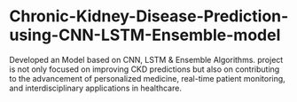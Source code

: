 # Chronic-Kidney-Disease-Prediction-using-CNN-LSTM-Ensemble-model
Developed an Model based on CNN, LSTM &amp; Ensemble Algorithms. project is not only focused on improving CKD predictions but also on contributing to the advancement of personalized medicine, real-time patient monitoring, and interdisciplinary applications in healthcare.
